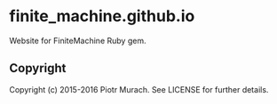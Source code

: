 finite_machine.github.io
=============

Website for FiniteMachine Ruby gem.

## Copyright

Copyright (c) 2015-2016 Piotr Murach. See LICENSE for further details.
